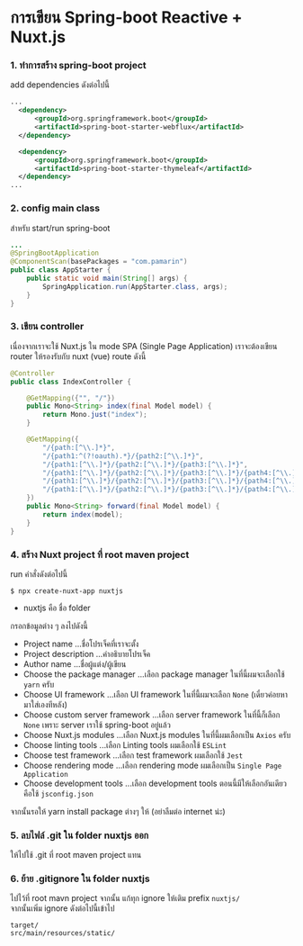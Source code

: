 # การเขียน Spring-boot Reactive + Nuxt.js 

### 1. ทำการสร้าง spring-boot project    
add dependencies ดังต่อไปนี้ 
```xml
...
  <dependency>
      <groupId>org.springframework.boot</groupId>
      <artifactId>spring-boot-starter-webflux</artifactId>
  </dependency>

  <dependency>
      <groupId>org.springframework.boot</groupId>
      <artifactId>spring-boot-starter-thymeleaf</artifactId>
  </dependency>
...
```

### 2. config main class 
สำหรับ start/run spring-boot 
```java
...
@SpringBootApplication
@ComponentScan(basePackages = "com.pamarin")
public class AppStarter {
    public static void main(String[] args) {
        SpringApplication.run(AppStarter.class, args);
    }
}
```

### 3. เขียน controller 
เนื่องจากเราจะใช้ Nuxt.js ใน mode SPA (Single Page Application) เราจะต้องเขียน router ให้รองรับกับ nuxt (vue) route ดังนี้
```java
@Controller
public class IndexController {

    @GetMapping({"", "/"})
    public Mono<String> index(final Model model) {
        return Mono.just("index");
    }

    @GetMapping({
        "/{path:[^\\.]*}", 
        "/{path1:^(?!oauth).*}/{path2:[^\\.]*}",
        "/{path1:[^\\.]*}/{path2:[^\\.]*}/{path3:[^\\.]*}",
        "/{path1:[^\\.]*}/{path2:[^\\.]*}/{path3:[^\\.]*}/{path4:[^\\.]*}",
        "/{path1:[^\\.]*}/{path2:[^\\.]*}/{path3:[^\\.]*}/{path4:[^\\.]*}/{path5:[^\\.]*}",
        "/{path1:[^\\.]*}/{path2:[^\\.]*}/{path3:[^\\.]*}/{path4:[^\\.]*}/{path5:[^\\.]*}/{path6:[^\\.]*}"
    })
    public Mono<String> forward(final Model model) {
        return index(model);
    }
}

```
### 4. สร้าง Nuxt project ที่ root maven project
run คำสั่งดังต่อไปนี้
```shell
$ npx create-nuxt-app nuxtjs
```
- nuxtjs คือ ชื่อ folder  
  
กรอกข้อมูลต่าง ๆ ลงไปดังนี้
  
- Project name ...ชื่อโปรเจ็คที่เราจะตั้ง
- Project description ...คำอธิบายโปรเจ็ค
- Author name ...ชื่อผู้แต่ง/ผู้เขียน
- Choose the package manager ...เลือก package manager ในที่นี้ผมจะเลือกใช้ `yarn` ครับ
- Choose UI framework ...เลือก UI framework ในที่นี้ผมจะเลือก `None` (เดี๋ยวค่อยหามาใส่เองทีหลัง)  
- Choose custom server framework ...เลือก server framework ในที่นี้ก็เลือก `None` เพราะ server เราใช้ spring-boot อยู่แล้ว  
- Choose Nuxt.js modules ...เลือก Nuxt.js modules ในที่นี้ผมเลือกเป็น `Axios` ครับ
- Choose linting tools ...เลือก Linting tools ผมเลือกใช้ `ESLint`   
- Choose test framework ...เลือก test framework ผมเลือกใช้ `Jest`  
- Choose rendering mode ...เลือก rendering mode ผมเลือกเป็น `Single Page Application`   
- Choose development tools ...เลือก development tools ตอนนี้มีให้เลือกอันเดียวคือใช้ `jsconfig.json`  
  
จากนั้นรอให้ yarn install package ต่างๆ ให้ (อย่าลืมต่อ internet น่ะ)  

### 5. ลบไฟล์ .git ใน folder nuxtjs ออก
ให้ไปใช้ .git ที่ root maven project แทน

### 6. ย้าย .gitignore ใน folder nuxtjs 
ไปไว้ที่ root mavn project จากนั้น แก้ทุก ignore ให้เติม prefix `nuxtjs/`  
จากนั้นเพิ่ม ignore ดังต่อไปนี้เข้าไป  
```
target/
src/main/resources/static/  
```





